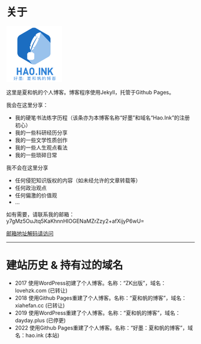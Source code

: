 # 关于

<img src="/icon/好墨1.png" width="150"> 

这里是夏和帆的个人博客。博客程序使用Jekyll，托管于Github Pages。

我会在这里分享：

- 我的硬笔书法练字历程（该条亦为本博客名称“好墨”和域名“Hao.Ink”的注册初心）
- 我的一些科研经历分享
- 我的一些文学性质创作
- 我的一些人生观点看法
- 我的一些琐碎日常

我不会在这里分享

- 任何侵犯知识版权的内容（如未经允许的文章转载等）
- 任何政治观点
- 任何偏激的价值观
- ...

如有需要，请联系我的邮箱：y7gMz5OuJtq5KaKhnnHIOGENaMZrZzy2+afXijyP6wU=

[邮箱地址解码请访问](https://www.online-toolz.com/tools/text-encryption-decryption.php)


--- 

# 建站历史 & 持有过的域名

- 2017 使用WordPress初建了个人博客。名称：“ZK出版”，域名：lovehzk.com (已转让)
- 2018 使用Github Pages重建了个人博客。名称：“夏和帆的博客”，域名：xiahefan.cc (已转让)
- 2019 使用WordPress重建了个人博客。名称：“夏和帆的博客”，域名：dayday.plus (已停更)
- 2022 使用Github Pages重建了个人博客。名称：“好墨：夏和帆的博客”，域名：hao.ink (本站)


